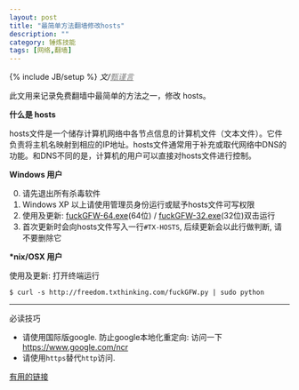 ```yaml
---
layout: post
title: "最简单方法翻墙修改hosts"
description: ""
category: 锤炼技能
tags: [网络,翻墙]
---
```

{% include JB/setup %}
_文/<a href="{{site.url}}/zcontact.html" style="color:grey">甄谨言</a>_

此文用来记录免费翻墙中最简单的方法之一，修改 hosts。

**什么是 hosts**

hosts文件是一个储存计算机<!-- more -->网络中各节点信息的计算机文件（文本文件）。它件负责将主机名映射到相应的IP地址。hosts文件通常用于补充或取代网络中DNS的功能。和DNS不同的是，计算机的用户可以直接对hosts文件进行控制。

**Windows 用户**


0. 请先退出所有杀毒软件
1. Windows XP 以上请使用管理员身份运行或赋予hosts文件可写权限
2. 使用及更新: [fuckGFW-64.exe](http://freedom.txthinking.com/fuckGFW-64.exe)(64位) / [fuckGFW-32.exe](http://freedom.txthinking.com/fuckGFW-32.exe)(32位)双击运行
3. 首次更新时会向hosts文件写入一行`#TX-HOSTS`, 后续更新会以此行做判断, 请不要删除它


**\*nix/OSX 用户**

使用及更新: 打开终端运行
<pre><code>$ curl -s http://freedom.txthinking.com/fuckGFW.py | sudo python
</code></pre>

---

必读技巧

* 请使用国际版google. 防止google本地化重定向: 访问一下<https://www.google.com/ncr>
* 请使用`https`替代`http`访问.

[有用的链接](https://github.com/txthinking/google-hosts)